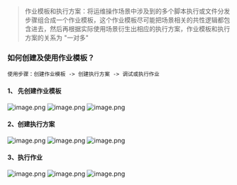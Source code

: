 > 作业模板和执行方案：将运维操作场景中涉及到的多个脚本执行或文件分发步骤组合成一个作业模板，这个作业模板尽可能把场景相关的共性逻辑都包含进去，然后再根据实际使用场景衍生出相应的执行方案，作业模板和执行方案的关系为 "一对多"

### 如何创建及使用作业模板？
`使用步骤：创建作业模板 -> 创建执行方案 -> 调试或执行作业`

#### 1、 先创建作业模板
![image.png](https://smartpublic-10032816.file.myqcloud.com/custom/20221125174844/20044/20221125174844/--ce0aa99f0fb060fed31f9a8a0b9aad60.png)
![image.png](https://smartpublic-10032816.file.myqcloud.com/custom/20221125174854/20044/20221125174854/--975f2bf9759e60e9dd1d1396952022dd.png)
![image.png](https://smartpublic-10032816.file.myqcloud.com/custom/20221125174900/20044/20221125174900/--fac8a4176503ba135c033373ec74070f.png)

#### 2、创建执行方案
![image.png](https://smartpublic-10032816.file.myqcloud.com/custom/20221125174921/20044/20221125174921/--73c2eb9696014b5129e462ee7a747342.png)
![image.png](https://smartpublic-10032816.file.myqcloud.com/custom/20221125174925/20044/20221125174925/--5631607e30ea7fd9d5c86a1dcdec3b74.png)
![image.png](https://smartpublic-10032816.file.myqcloud.com/custom/20221125174929/20044/20221125174929/--e5fee5154369fbb025329059c0d65ffb.png)

#### 3、执行作业
![image.png](https://smartpublic-10032816.file.myqcloud.com/custom/20221125174946/20044/20221125174946/--eebd3df2cfc1fd1b4d68e934a31e2b89.png)
![image.png](https://smartpublic-10032816.file.myqcloud.com/custom/20221125174950/20044/20221125174950/--170834b285703b92c8426db1ed32a08e.png)
![image.png](https://smartpublic-10032816.file.myqcloud.com/custom/20221125174954/20044/20221125174954/--740709d0a4b17946367db536b9091caf.png)
